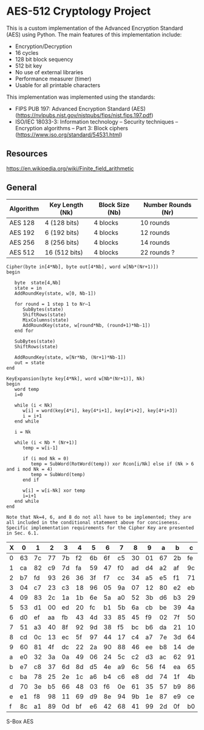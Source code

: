 # AES-512 Cryptology Project

This is a custom implementation of the Advanced Encryption Standard (AES) using Python. The main features of this implementation include:

- Encryption/Decryption
- 16 cycles
- 128 bit block sequency 
- 512 bit key
- No use of external libraries
- Performance measurer (timer) 
- Usable for all printable characters

This implementation was implemented using the standards:

- FIPS PUB 197: Advanced Encryption Standard (AES) (https://nvlpubs.nist.gov/nistpubs/fips/nist.fips.197.pdf)
- ISO/IEC 18033-3: Information technology – Security techniques – Encryption algorithms – Part 3: Block ciphers (https://www.iso.org/standard/54531.html)

## Resources 
https://en.wikipedia.org/wiki/Finite_field_arithmetic



## General 

| Algorithm | Key Length (Nk) | Block Size (Nb) | Number Rounds (Nr) | 
| --------- | --------------- | --------------- | ------------------ | 
| AES 128   | 4 (128 bits) | 4 blocks        | 10 rounds          | 
| AES 192   | 6 (192 bits) | 4 blocks        | 12 rounds          | 
| AES 256   | 8 (256 bits) | 4 blocks        | 14 rounds          |
| AES 512   | 16 (512 bits)| 4 blocks        | 22 rounds ?        |


```
Cipher(byte in[4*Nb], byte out[4*Nb], word w[Nb*(Nr+1)]) 
begin

   byte  state[4,Nb]
   state = in
   AddRoundKey(state, w[0, Nb-1])
   
   for round = 1 step 1 to Nr–1
      SubBytes(state)
      ShiftRows(state)
      MixColumns(state)
      AddRoundKey(state, w[round*Nb, (round+1)*Nb-1])
   end for

   SubBytes(state)
   ShiftRows(state)
   
   AddRoundKey(state, w[Nr*Nb, (Nr+1)*Nb-1])
   out = state
end
```

```
KeyExpansion(byte key[4*Nk], word w[Nb*(Nr+1)], Nk) 
begin
   word temp
   i=0
   
   while (i < Nk)
      w[i] = word(key[4*i], key[4*i+1], key[4*i+2], key[4*i+3]) 
      i = i+1
   end while
   
   i = Nk
   
   while (i < Nb * (Nr+1)]
      temp = w[i-1]
      
      if (i mod Nk = 0)
         temp = SubWord(RotWord(temp)) xor Rcon[i/Nk] else if (Nk > 6 and i mod Nk = 4)
         temp = SubWord(temp)
      end if
      
      w[i] = w[i-Nk] xor temp
      i=i+1 
   end while
end

Note that Nk=4, 6, and 8 do not all have to be implemented; they are all included in the conditional statement above for conciseness. Specific implementation requirements for the Cipher Key are presented in Sec. 6.1.
```



|X | 0 |1  |2  |3  |4  |5  |6  |7  |8  |9  |a  |b  |c  |d  |e  |f  |
|--|---|---|---|---|---|---|---|---|---|---|---|---|---|---|---|---|
|0 |63 |7c |77 |7b |f2 |6b |6f |c5 |30 |01 |67 |2b |fe |d7 |ab |76 | 
|1 |ca |82 |c9 |7d |fa |59 |47 |f0 |ad |d4 |a2 |af |9c |a4 |72 |c0
|2 |b7 |fd |93 |26 |36 |3f |f7 |cc |34 |a5 |e5 |f1 |71 |d8 |31 |15
|3 |04 |c7 |23 |c3 |18 |96 |05 |9a |07 |12 |80 |e2 |eb |27 |b2 |75
|4 |09 |83 |2c |1a |1b |6e |5a |a0 |52 |3b |d6 |b3 |29 |e3 |2f |84
|5 |53 |d1 |00 |ed |20 |fc |b1 |5b |6a |cb |be |39 |4a |4c |58 |cf
|6 |d0 |ef |aa |fb |43 |4d |33 |85 |45 |f9 |02 |7f |50 |3c |9f |a8
|7 |51 |a3 |40 |8f |92 |9d |38 |f5 |bc |b6 |da |21 |10 |ff |f3 |d2
|8 |cd |0c |13 |ec |5f |97 |44 |17 |c4 |a7 |7e |3d |64 |5d |19 |73
|9 |60 |81 |4f |dc |22 |2a |90 |88 |46 |ee |b8 |14 |de |5e |0b |db 
|a |e0 |32 |3a |0a |49 |06 |24 |5c |c2 |d3 |ac |62 |91 |95 |e4 |79 
|b |e7 |c8 |37 |6d |8d |d5 |4e |a9 |6c |56 |f4 |ea |65 |7a |ae |08 
|c |ba |78 |25 |2e |1c |a6 |b4 |c6 |e8 |dd |74 |1f |4b |bd |8b |8a 
|d |70 |3e |b5 |66 |48 |03 |f6 |0e |61 |35 |57 |b9 |86 |c1 |1d |9e 
|e |e1 |f8 |98 |11 |69 |d9 |8e |94 |9b |1e |87 |e9 |ce |55 |28 |df 
|f |8c |a1 |89 |0d |bf |e6 |42 |68 |41 |99 |2d |0f |b0 |54 |bb |16

S-Box AES
